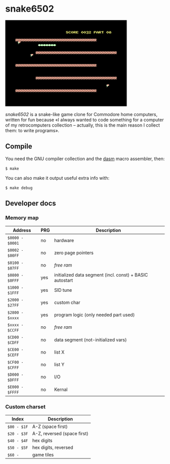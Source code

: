 # snake6502

![Gameplay screenshot](scrot/gameplay.png)

*snake6502* is a snake-like game clone for Commodore home computers, written for fun because «I always wanted to code something for a computer of my retrocomputers collection – actually, this is the main reason I collect them: to write programs».

## Compile
You need the GNU compiler collection and the [dasm](https://dasm-assembler.github.io/) macro assembler, then:
```
$ make
```
You can also make it output useful extra info with:
```
$ make debug
```

## Developer docs
### Memory map
Address               | PRG   | Description
----------------------|-------|------------
```$0000 - $0001```   | no    | hardware
```$0002 - $00FF```   | no    | zero page pointers
```$0100 - $07FF```   | no    | *free ram*
```$0800 - $0FFF```   | yes   | initialized data segment (incl. const) + BASIC autostart
```$1000 - $1FFF```   | yes   | SID tune
```$2000 - $27FF```   | yes   | custom char
```$2800 - $xxxx```   | yes   | program logic (only needed part used)
```$xxxx - $CCFF```   | no    | *free ram*
```$CD00 - $CDFF```   | no    | data segment (not-initialized vars)
```$CE00 - $CEFF```   | no    | list X
```$CF00 - $CFFF```   | no    | list Y
```$D000 - $DFFF```   | no    | I/O
```$E000 - $FFFF```   | no    | Kernal

### Custom charset
Index           | Description
----------------|-------------
```$00 - $1F``` |   A-Z (space first)
```$20 - $3F``` |   A-Z, reversed (space first)
```$40 - $4F``` |   hex digits
```$50 - $5F``` |   hex digits, reversed
```$60 -    ``` |   game tiles

